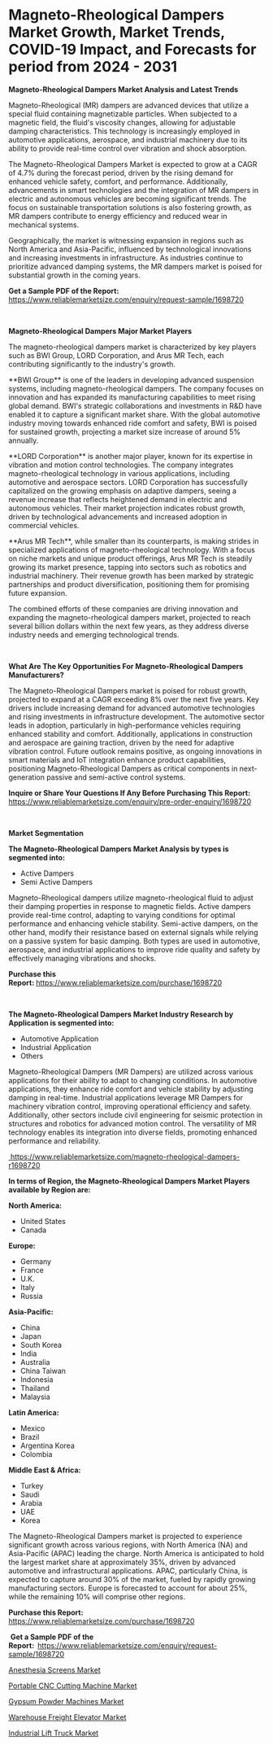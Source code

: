 <p><h1>Magneto-Rheological Dampers Market Growth, Market Trends, COVID-19 Impact, and Forecasts for period from 2024 - 2031</h1></p><p><strong>Magneto-Rheological Dampers Market Analysis and Latest Trends</strong></p>
<p><p>Magneto-Rheological (MR) dampers are advanced devices that utilize a special fluid containing magnetizable particles. When subjected to a magnetic field, the fluid's viscosity changes, allowing for adjustable damping characteristics. This technology is increasingly employed in automotive applications, aerospace, and industrial machinery due to its ability to provide real-time control over vibration and shock absorption.</p><p>The Magneto-Rheological Dampers Market is expected to grow at a CAGR of 4.7% during the forecast period, driven by the rising demand for enhanced vehicle safety, comfort, and performance. Additionally, advancements in smart technologies and the integration of MR dampers in electric and autonomous vehicles are becoming significant trends. The focus on sustainable transportation solutions is also fostering growth, as MR dampers contribute to energy efficiency and reduced wear in mechanical systems. </p><p>Geographically, the market is witnessing expansion in regions such as North America and Asia-Pacific, influenced by technological innovations and increasing investments in infrastructure. As industries continue to prioritize advanced damping systems, the MR dampers market is poised for substantial growth in the coming years.</p></p>
<p><strong>Get a Sample PDF of the Report:&nbsp;</strong> <a href="https://www.reliablemarketsize.com/enquiry/request-sample/1698720?utm_campaign=1326&utm_medium=2&utm_source=Github&utm_content=ia&utm_term=20102024&utm_id=magneto-rheological-dampers">https://www.reliablemarketsize.com/enquiry/request-sample/1698720</a></p>
<p>&nbsp;</p>
<p><strong>Magneto-Rheological Dampers Major Market Players</strong></p>
<p><p>The magneto-rheological dampers market is characterized by key players such as BWI Group, LORD Corporation, and Arus MR Tech, each contributing significantly to the industry's growth.</p><p>**BWI Group** is one of the leaders in developing advanced suspension systems, including magneto-rheological dampers. The company focuses on innovation and has expanded its manufacturing capabilities to meet rising global demand. BWI's strategic collaborations and investments in R&D have enabled it to capture a significant market share. With the global automotive industry moving towards enhanced ride comfort and safety, BWI is poised for sustained growth, projecting a market size increase of around 5% annually.</p><p>**LORD Corporation** is another major player, known for its expertise in vibration and motion control technologies. The company integrates magneto-rheological technology in various applications, including automotive and aerospace sectors. LORD Corporation has successfully capitalized on the growing emphasis on adaptive dampers, seeing a revenue increase that reflects heightened demand in electric and autonomous vehicles. Their market projection indicates robust growth, driven by technological advancements and increased adoption in commercial vehicles.</p><p>**Arus MR Tech**, while smaller than its counterparts, is making strides in specialized applications of magneto-rheological technology. With a focus on niche markets and unique product offerings, Arus MR Tech is steadily growing its market presence, tapping into sectors such as robotics and industrial machinery. Their revenue growth has been marked by strategic partnerships and product diversification, positioning them for promising future expansion.</p><p>The combined efforts of these companies are driving innovation and expanding the magneto-rheological dampers market, projected to reach several billion dollars within the next few years, as they address diverse industry needs and emerging technological trends.</p></p>
<p>&nbsp;</p>
<p><strong>What Are The Key Opportunities For Magneto-Rheological Dampers Manufacturers?</strong></p>
<p><p>The Magneto-Rheological Dampers market is poised for robust growth, projected to expand at a CAGR exceeding 8% over the next five years. Key drivers include increasing demand for advanced automotive technologies and rising investments in infrastructure development. The automotive sector leads in adoption, particularly in high-performance vehicles requiring enhanced stability and comfort. Additionally, applications in construction and aerospace are gaining traction, driven by the need for adaptive vibration control. Future outlook remains positive, as ongoing innovations in smart materials and IoT integration enhance product capabilities, positioning Magneto-Rheological Dampers as critical components in next-generation passive and semi-active control systems.</p></p>
<p><strong>Inquire or Share Your Questions If Any Before Purchasing This Report:</strong> <a href="https://www.reliablemarketsize.com/enquiry/pre-order-enquiry/1698720?utm_campaign=1326&utm_medium=2&utm_source=Github&utm_content=ia&utm_term=20102024&utm_id=magneto-rheological-dampers">https://www.reliablemarketsize.com/enquiry/pre-order-enquiry/1698720</a></p>
<p>&nbsp;</p>
<p><strong>Market Segmentation</strong></p>
<p><strong>The Magneto-Rheological Dampers Market Analysis by types is segmented into:</strong></p>
<p><ul><li>Active Dampers</li><li>Semi Active Dampers</li></ul></p>
<p><p>Magneto-Rheological dampers utilize magneto-rheological fluid to adjust their damping properties in response to magnetic fields. Active dampers provide real-time control, adapting to varying conditions for optimal performance and enhancing vehicle stability. Semi-active dampers, on the other hand, modify their resistance based on external signals while relying on a passive system for basic damping. Both types are used in automotive, aerospace, and industrial applications to improve ride quality and safety by effectively managing vibrations and shocks.</p></p>
<p><strong>Purchase this Report:&nbsp;</strong><a href="https://www.reliablemarketsize.com/purchase/1698720?utm_campaign=1326&utm_medium=2&utm_source=Github&utm_content=ia&utm_term=20102024&utm_id=magneto-rheological-dampers">https://www.reliablemarketsize.com/purchase/1698720</a></p>
<p>&nbsp;</p>
<p><strong>The Magneto-Rheological Dampers Market Industry Research by Application is segmented into:</strong></p>
<p><ul><li>Automotive Application</li><li>Industrial Application</li><li>Others</li></ul></p>
<p><p>Magneto-Rheological Dampers (MR Dampers) are utilized across various applications for their ability to adapt to changing conditions. In automotive applications, they enhance ride comfort and vehicle stability by adjusting damping in real-time. Industrial applications leverage MR Dampers for machinery vibration control, improving operational efficiency and safety. Additionally, other sectors include civil engineering for seismic protection in structures and robotics for advanced motion control. The versatility of MR technology enables its integration into diverse fields, promoting enhanced performance and reliability.</p></p>
<p><a href="https://www.reliablemarketsize.com/magneto-rheological-dampers-r1698720?utm_campaign=1326&utm_medium=2&utm_source=Github&utm_content=ia&utm_term=20102024&utm_id=magneto-rheological-dampers">&nbsp;https://www.reliablemarketsize.com/magneto-rheological-dampers-r1698720</a></p>
<p><strong>In terms of Region, the Magneto-Rheological Dampers Market Players available by Region are:</strong></p>
<p>
    <p> <strong> North America: </strong>
        <ul>
            <li>United States</li>
            <li>Canada</li>
        </ul>
        </p> 
    <p> <strong> Europe: </strong>
        <ul>
            <li>Germany</li>
            <li>France</li>
            <li>U.K.</li>
            <li>Italy</li>
            <li>Russia</li>
        </ul>
        </p> 
    <p> <strong> Asia-Pacific: </strong>
        <ul>
            <li>China</li>
            <li>Japan</li>
            <li>South Korea</li>
            <li>India</li>
            <li>Australia</li>
            <li>China Taiwan</li>
            <li>Indonesia</li>
            <li>Thailand</li>
            <li>Malaysia</li>
        </ul>
        </p> 
    <p> <strong> Latin America: </strong>
        <ul>
            <li>Mexico</li>
            <li>Brazil</li>
            <li>Argentina Korea</li>
            <li>Colombia</li>
        </ul>
        </p> 
    <p> <strong> Middle East & Africa: </strong>
        <ul>
            <li>Turkey</li>
            <li>Saudi</li>
            <li>Arabia</li>
            <li>UAE</li>
            <li>Korea</li>
        </ul>
    </p>
    </p>
<p><p>The Magneto-Rheological Dampers market is projected to experience significant growth across various regions, with North America (NA) and Asia-Pacific (APAC) leading the charge. North America is anticipated to hold the largest market share at approximately 35%, driven by advanced automotive and infrastructural applications. APAC, particularly China, is expected to capture around 30% of the market, fueled by rapidly growing manufacturing sectors. Europe is forecasted to account for about 25%, while the remaining 10% will comprise other regions.</p></p>
<p><strong>Purchase this Report: </strong><a href="https://www.reliablemarketsize.com/purchase/1698720?utm_campaign=1326&utm_medium=2&utm_source=Github&utm_content=ia&utm_term=20102024&utm_id=magneto-rheological-dampers">https://www.reliablemarketsize.com/purchase/1698720</a></p>
<p>&nbsp;<strong>Get a Sample PDF of the Report:&nbsp;&nbsp;</strong><a href="https://www.reliablemarketsize.com/enquiry/request-sample/1698720?utm_campaign=1326&utm_medium=2&utm_source=Github&utm_content=ia&utm_term=20102024&utm_id=magneto-rheological-dampers">https://www.reliablemarketsize.com/enquiry/request-sample/1698720</a></p>
<p><strong></strong></p>
<p><p><a href="https://www.linkedin.com/pulse/anesthesia-screens-sector-surge-119-growth-roadmap-2031-trac-market-gfyff?utm_campaign=1326&utm_medium=2&utm_source=Github&utm_content=ia&utm_term=20102024&utm_id=magneto-rheological-dampers">Anesthesia Screens Market</a></p><p><a href="https://issuu.com/reportprime-2/docs/portable-cnc-cutting-machine-market_ad3e0e6c5a2feb?utm_campaign=1326&utm_medium=2&utm_source=Github&utm_content=ia&utm_term=20102024&utm_id=magneto-rheological-dampers">Portable CNC Cutting Machine Market</a></p><p><a href="https://issuu.com/reportprime-2/docs/gypsum-powder-machines-market-size-_e6eb59fa0e1940?utm_campaign=1326&utm_medium=2&utm_source=Github&utm_content=ia&utm_term=20102024&utm_id=magneto-rheological-dampers">Gypsum Powder Machines Market</a></p><p><a href="https://www.linkedin.com/pulse/warehouse-freight-elevator-market-revolution-2024-2031-erq5e?utm_campaign=1326&utm_medium=2&utm_source=Github&utm_content=ia&utm_term=20102024&utm_id=magneto-rheological-dampers">Warehouse Freight Elevator Market</a></p><p><a href="https://www.linkedin.com/pulse/digital-transformation-industrial-lift-truck-industry-market-opportunities-wgeee?utm_campaign=1326&utm_medium=2&utm_source=Github&utm_content=ia&utm_term=20102024&utm_id=magneto-rheological-dampers">Industrial Lift Truck Market</a></p></p>